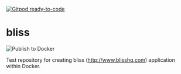 [![Gitpod ready-to-code](https://img.shields.io/badge/Gitpod-ready--to--code-blue?logo=gitpod)](https://gitpod.io/#https://github.com/johnnyfleet/bliss)

# bliss
![Publish to Docker](https://github.com/johnnyfleet/bliss/actions/workflows/publish-to-docker-hub.yml/badge.svg)

Test repository for creating bliss (http://www.blisshq.com) application within Docker.
